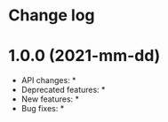 Change log
==========

1.0.0 (2021-mm-dd)
==================

* API changes:
  *
* Deprecated features:
  *
* New features:
  *
* Bug fixes:
  *
